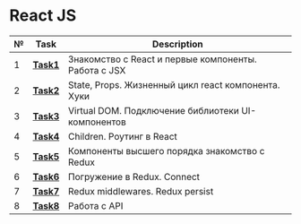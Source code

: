 # React JS
| № | **Task**                                                                | **Description**                                        |
|---|-------------------------------------------------------------------------|--------------------------------------------------------|
| 1 | **[Task1](https://github.com/iamseryy/tasks_learn_react/tree/main/task1)** | Знакомство с React и первые компоненты. Работа с JSX |
| 2 | **[Task2](https://github.com/iamseryy/tasks_learn_react/tree/main/task2)** | State, Props. Жизненный цикл react компонента. Хуки |
| 3 | **[Task3](https://github.com/iamseryy/tasks_learn_react/tree/main/task3)** | Virtual DOM. Подключение библиотеки UI-компонентов |
| 4 | **[Task4](https://github.com/iamseryy/tasks_learn_react/tree/main/task4)** | Children. Роутинг в React |
| 5 | **[Task5](https://github.com/iamseryy/tasks_learn_react/tree/main/task5)** | Компоненты высшего порядка знакомство с Redux |
| 6 | **[Task6](https://github.com/iamseryy/tasks_learn_react/tree/main/task6)** | Погружение в Redux. Connect |
| 7 | **[Task7](https://github.com/iamseryy/tasks_learn_react/tree/main/task7)** | Redux middlewares. Redux persist |
| 8 | **[Task8](https://github.com/iamseryy/tasks_learn_react/tree/main/task8)** | Работа с API |